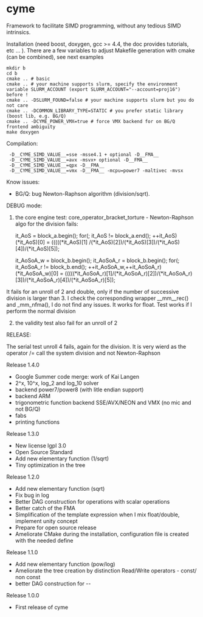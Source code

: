 # cyme
Framework to facilitate SIMD programming, without any tedious SIMD intrinsics.

Installation (need boost, doxygen, gcc >= 4.4, the doc provides tutorials, etc ... ).
There are a few variables to adjust Makefile generation with cmake (can be combined),
see next examples

    mkdir b
    cd b
    cmake .. # basic
    cmake .. # your machine supports slurm, specify the environment variable SLURM_ACCOUNT (export SLURM_ACCOUNT="--account=proj16") before !
    cmake .. -DSLURM_FOUND=false # your machine supports slurm but you do not care
    cmake .. -DCOMMON_LIBRARY_TYPE=STATIC # you prefer static library (boost lib, e.g. BG/Q)
    cmake .. -DCYME_POWER_VMX=true # force VMX backend for on BG/Q frontend ambiguity
    make doxygen

Compilation:

     -D__CYME_SIMD_VALUE__=sse -msse4.1 + optional -D__FMA__
     -D__CYME_SIMD_VALUE__=avx -msvx+ optional -D__FMA__
     -D__CYME_SIMD_VALUE__=qpx -D__FMA__
     -D__CYME_SIMD_VALUE__=vmx -D__FMA__ -mcpu=power7 -maltivec -mvsx

Know issues:

- BG/Q: bug Newton-Raphson algorithm (division/sqrt).

DEBUG mode:

1) the core engine test: core_operator_bracket_torture - Newton-Raphson algo for the
division fails:

    it_AoS = block_a.begin();
        for(; it_AoS != block_a.end(); ++it_AoS)
         (*it_AoS)[0]   = (((((*it_AoS)[1] /(*it_AoS)[2])/(*it_AoS)[3])/(*it_AoS)[4])/(*it_AoS)[5]);

    it_AoSoA_w = block_b.begin();
    it_AoSoA_r = block_b.begin();
    for(; it_AoSoA_r != block_b.end(); ++it_AoSoA_w,++it_AoSoA_r)
         (*it_AoSoA_w)[0] = (((((*it_AoSoA_r)[1]/(*it_AoSoA_r)[2])/(*it_AoSoA_r)[3])/(*it_AoSoA_r)[4])/(*it_AoSoA_r)[5]);

It fails for an unroll of 2 and double, only if the number of successive
division is larger than 3. I check the corresponding wrapper __mm__rec() and
_mm_nfma(), I do not find any issues. It works for float. Test works if I
perform the normal division

2) the validity test also fail for an unroll of 2

RELEASE:

The serial test unroll 4 fails, again for the division. It is very wierd
as the operator /= call the system division and not Newton-Raphson

Release 1.4.0

- Google Summer code merge: work of Kai Langen
- 2^x, 10^x, log_2 and log_10 solver
- backend power7/power8 (with litle endian support)
- backend ARM 
- trigonometric function backend SSE/AVX/NEON and VMX (no mic and not BG/Q)
- fabs
- printing functions

Release 1.3.0

- New license lgpl 3.0
- Open Source Standard
- Add new elementary function (1/sqrt)
- Tiny optimization in the tree

Release 1.2.0

- Add new elementary function (sqrt)
- Fix bug in log
- Better DAG construction for operations with scalar operations
- Better catch of the FMA
- Simplification of the template expression when I mix float/double, implement unity concept
- Prepare for open source release
- Ameliorate CMake during the installation, configuration file is created with the needed define

Release 1.1.0

- Add new elementary function (pow/log)
- Ameliorate the tree creation by distinction Read/Write operators - const/ non const
- better DAG construction for --

Release 1.0.0

- First release of cyme

